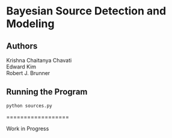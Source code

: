 # Bayesian Source Detection and Modeling

## Authors
Krishna Chaitanya Chavati  
Edward Kim  
Robert J. Brunner

## Running the Program

    python sources.py

==================

Work in Progress

